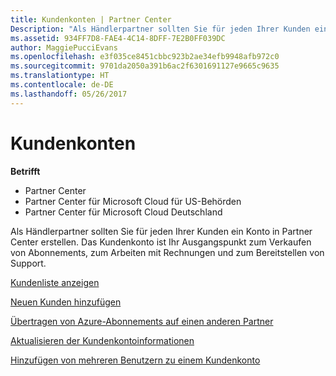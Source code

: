 ```yaml
---
title: Kundenkonten | Partner Center
Description: "Als Händlerpartner sollten Sie für jeden Ihrer Kunden ein Konto in Partner Center erstellen. Das Kundenkonto ist Ihr Ausgangspunkt zum Verkaufen von Abonnements, zum Arbeiten mit Rechnungen und zum Bereitstellen von Support."
ms.assetid: 934FF7D8-FAE4-4C14-8DFF-7E2B0FF039DC
author: MaggiePucciEvans
ms.openlocfilehash: e3f035ce8451cbbc923b2ae34efb9948afb972c0
ms.sourcegitcommit: 9701da2050a391b6ac2f6301691127e9665c9635
ms.translationtype: HT
ms.contentlocale: de-DE
ms.lasthandoff: 05/26/2017
---
```

# <a name="customer-accounts"></a>Kundenkonten

**Betrifft**

-  Partner Center
-  Partner Center für Microsoft Cloud für US-Behörden
-  Partner Center für Microsoft Cloud Deutschland

Als Händlerpartner sollten Sie für jeden Ihrer Kunden ein Konto in Partner Center erstellen. Das Kundenkonto ist Ihr Ausgangspunkt zum Verkaufen von Abonnements, zum Arbeiten mit Rechnungen und zum Bereitstellen von Support.

[Kundenliste anzeigen](see-your-customer-list.md)

[Neuen Kunden hinzufügen](add-a-new-customer.md)

[Übertragen von Azure-Abonnements auf einen anderen Partner](switch-azure-subscriptions-to-a-different-partner.md)

[Aktualisieren der Kundenkontoinformationen](update-customer-account-info.md)

[Hinzufügen von mehreren Benutzern zu einem Kundenkonto](adding-multiple-users-to-a-customer-account.md)

